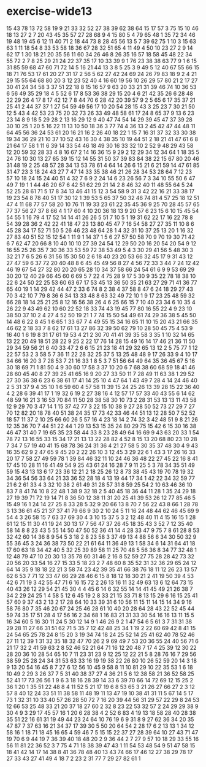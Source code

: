 # exercise-wide13
15
43
78
13
72
58
19
9
21
33
32
52
27
38
39
62
38
64
15
17
57
3
75
15
10
46
18
13
27
2
7
20
43
45
35
57
27
28
68
9
4
15
80
5
4
79
65
48
1
35
72
34
46
19
48
19
45
6
12
11
40
71
2
18
44
73
8
28
45
56
13
5
7
39
62
75
1
10
3
15
63
63
1
11
18
54
8
33
53
58
18
36
67
28
32
51
65
4
11
49
4
50
10
23
27
2
9
14
62
17
1
30
18
21
20
35
56
11
60
34
26
46
8
26
35
16
57
18
58
45
48
22
34
55
72
2
7
8
25
29
21
24
22
37
35
17
10
33
39
9
1
76
23
38
38
63
77
9
1
6
15
31
85
59
68
47
60
71
72
14
5
16
21
44
13
3
8
5
25
3
9
49
5
12
40
67
55
66
15
18
71
76
53
17
61
20
27
31
17
2
56
5
62
27
42
24
69
24
26
79
83
18
9
2
4
21
29
15
55
64
68
80
20
3
12
23
52
40
4
16
60
19
56
10
26
29
57
80
21
2
17
27
30
41
24
34
58
3
37
51
22
18
8
15
16
57
9
63
20
33
21
31
39
46
74
10
36
53
6
56
49
35
29
18
4
5
52
6
17
8
53
36
38
29
15
20
4
6
21
42
35
26
6
28
48
22
29
26
4
17
8
17
42
12
7
8
44
70
6
28
42
20
39
57
9
2
5
65
6
17
35
37
21
25
41
2
44
37
37
1
27
54
59
49
56
17
10
20
54
28
15
43
3
25
23
7
30
21
50
12
5
43
4
42
53
23
75
20
32
73
26
33
49
48
58
61
17
24
8
65
37
9
13
6
23
23
14
8
9
18
5
29
28
2
13
16
29
12
9
40
47
74
54
14
29
39
45
47
37
39
28
30
10
25
1
20
5
16
22
11
13
10
50
18
36
3
77
74
4
36
13
2
45
42
47
44
48
11
64
45
56
36
24
53
61
20
16
21
16
2
26
40
18
22
1
15
7
16
31
37
32
33
30
38
19
34
36
29
21
10
37
10
52
43
16
30
4
38
35
10
19
44
51
2
18
21
41
47
61
6
8
21
64
17
58
1
11
6
39
14
33
54
46
18
49
30
16
33
32
10
2
52
9
48
29
43
58
12
20
59
32
28
33
4
8
16
67
2
14
16
36
15
9
29
2
12
29
34
12
34
64
1
18
35
5
24
76
10
30
13
27
65
39
15
12
14
55
31
50
37
39
83
84
38
22
15
67
80
20
46
31
48
19
2
25
48
57
28
34
13
53
78
61
4
64
14
26
6
15
21
6
21
59
14
47
61
85
31
47
23
3
18
24
43
27
7
47
14
33
35
38
46
21
26
28
34
53
28
64
7
12
23
57
10
18
24
15
24
40
51
4
32
7
6
9
2
24
14
6
23
26
56
7
3
34
10
55
50
6
47
49
7
19
1
1
44
46
20
67
6
42
51
62
29
21
14
2
8
46
32
40
11
48
55
64
5
24
52
25
28
61
71
5
17
8
34
13
46
41
15
12
3
54
58
9
31
3
42
22
16
21
33
38
17
19
23
54
8
78
40
51
17
30
12
1
39
53
5
65
37
50
32
46
74
81
4
57
25
18
12
51
47
4
11
68
77
57
58
20
10
76
11
19
33
23
61
22
35
45
36
9
25
70
28
45
57
65
77
37
56
27
37
8
66
4
1
17
60
4
10
20
36
18
13
9
20
57
6
23
15
6
10
15
45
54
54
55
1
16
79
4
17
52
14
14
41
26
26
5
51
7
10
5
1
19
31
62
22
17
16
22
78
8
54
39
28
36
2
42
22
41
18
47
23
13
80
45
47
7
16
54
58
27
27
35
11
10
8
6
45
28
34
17
52
71
50
5
26
46
23
48
64
28
1
4
32
31
10
37
25
13
20
1
16
32
27
83
40
51
52
15
12
54
1
11
9
1
14
37
1
5
6
27
57
50
58
70
9
70
19
30
71
42
6
7
62
47
20
66
8
10
40
10
10
27
39
24
54
12
29
50
20
16
20
54
20
54
9
12
16
55
25
26
35
7
30
36
33
53
59
72
38
53
49
5
4
3
30
29
41
56
5
48
30
3
32
21
7
6
5
26
6
31
56
15
30
50
2
6
18
40
23
20
53
66
32
45
17
9
31
43
12
27
47
59
6
37
72
20
40
48
8
6
45
45
49
56
8
27
4
56
72
33
3
44
7
24
12
42
46
19
67
54
27
32
80
20
20
65
28
10
34
37
58
66
24
54
61
6
9
9
53
69
29
30
20
12
40
29
66
45
60
6
69
5
7
22
4
75
28
9
17
5
30
9
35
22
78
18
38
10
22
6
24
50
22
25
53
60
63
67
17
53
45
13
36
50
35
21
63
27
29
71
41
36
77
65
40
19
1
14
29
42
44
47
2
33
6
74
8
2
38
4
37
58
8
47
6
24
18
29
27
43
70
3
42
10
7
79
8
36
6
34
13
33
48
8
63
32
49
72
10
1
9
17
23
25
48
59
32
66
28
18
14
25
21
25
8
12
16
56
38
26
4
6
25
66
15
7
10
40
23
34
6
10
35
4
26
22
9
43
49
62
10
60
22
52
18
33
74
43
19
45
77
80
16
55
22
4
9
23
10
38
50
37
10
2
4
27
4
52
50
19
21
1
7
74
15
50
54
49
61
74
29
36
38
5
45
50
14
48
6
22
8
45
1
6
65
1
33
67
7
4
49
55
15
34
16
65
11
10
15
20
43
21
66
35
46
62
2
18
33
7
8
62
17
61
13
27
86
32
39
50
62
79
10
28
50
45
75
4
53
9
16
40
1
6
19
8
31
17
61
19
53
4
21
2
30
70
41
41
39
35
58
3
35
1
10
32
14
65
13
22
20
49
18
51
28
22
9
25
2
22
17
76
14
28
15
49
16
14
17
46
21
36
11
50
29
34
59
56
21
6
40
33
47
2
6
6
15
21
23
18
41
29
32
65
13
12
2
5
75
77
1
12
22
57
53
2
3
58
5
7
36
11
22
28
32
25
37
5
13
25
48
48
9
17
26
33
9
4
10
17
34
66
16
20
3
7
28
53
7
21
16
33
1
8
5
3
7
51
56
64
49
64
35
36
45
67
5
16
30
18
69
71
1
81
50
4
9
30
60
17
58
3
37
10
20
6
7
68
38
60
68
59
18
41
46
28
60
45
40
8
27
39
25
41
65
16
9
20
27
33
50
11
7
28
49
11
63
38
1
29
52
27
30
36
38
6
23
6
38
61
17
41
14
25
10
4
47
64
1
43
49
7
28
4
14
24
46
40
2
5
31
37
9
4
35
10
1
6
59
60
4
57
58
11
39
15
24
25
26
13
39
28
15
22
36
40
4
2
28
6
39
41
17
1
19
32
6
19
2
27
38
16
4
12
57
17
57
33
40
43
55
6
14
62
48
59
16
21
3
16
53
70
84
11
50
28
38
58
30
10
73
2
28
31
53
13
13
11
43
58
12
9
29
70
3
47
14
1
15
37
42
77
3
22
15
10
38
9
27
28
50
52
73
27
29
7
27
70
12
82
20
18
78
40
51
38
24
35
17
73
42
33
46
44
51
13
12
28
50
7
52
52
18
57
11
37
2
10
25
66
60
26
5
57
16
4
23
18
14
2
74
32
3
42
48
51
9
8
21
26
12
35
36
70
7
44
51
22
44
1
29
13
53
15
35
24
80
29
75
15
42
6
15
30
16
38
46
47
31
40
7
19
65
35
23
58
44
33
8
23
28
49
64
16
69
9
43
63
20
33
1
54
78
72
13
16
55
33
15
34
17
21
13
13
22
28
82
4
52
8
15
13
20
68
80
23
10
28
7
34
7
57
19
40
41
15
68
78
36
24
31
36
4
21
27
58
5
30
35
37
48
30
4
9
43
16
35
62
9
2
47
65
9
45
20
2
22
26
10
3
12
45
3
29
22
6
1
43
3
17
26
16
33
20
17
7
58
27
49
59
78
1
39
84
46
32
11
10
24
46
36
48
22
27
45
22
16
8
41
17
45
10
28
11
16
41
49
54
9
25
43
61
24
16
28
7
9
11
25
5
3
78
34
35
51
49
59
15
43
13
13
6
17
23
36
12
21
2
18
25
26
12
8
73
38
45
43
19
70
78
19
32
34
36
54
56
33
64
21
33
36
52
28
18
4
13
19
44
17
34
1
42
22
34
32
59
77
21
6
2
61
33
4
3
32
10
38
2
61
49
31
28
57
31
8
59
25
54
2
10
63
46
36
10
83
7
8
41
74
10
8
22
48
1
38
9
32
18
2
5
40
45
18
36
44
11
28
1
35
24
29
18
27
19
39
71
72
19
14
71
8
36
50
12
38
11
31
20
25
41
39
53
26
12
77
85
46
5
15
49
16
1
24
14
27
25
8
33
28
5
32
9
20
66
13
8
70
7
56
22
43
8
66
1
28
78
3
13
36
61
45
21
37
37
41
79
66
9
30
2
10
24
5
11
16
24
48
44
62
46
45
69
9
54
4
3
26
58
15
7
63
37
69
30
4
3
10
15
37
5
3
2
12
48
40
11
4
15
16
15
1
28
61
12
15
11
30
41
19
24
30
13
17
7
56
47
37
26
45
18
35
43
3
52
7
12
35
40
58
14
8
8
23
43
5
55
14
50
47
50
52
36
41
14
4
28
33
47
9
75
7
8
61
28
8
53
32
42
60
14
36
8
9
54
5
3
18
2
8
23
58
3
37
49
13
4
88
56
6
34
30
50
32
9
55
36
45
3
24
36
38
73
50
22
21
61
64
11
36
49
13
1
58
34
6
14
31
64
41
18
17
60
63
18
34
42
40
5
32
25
39
89
58
11
25
70
48
5
56
36
8
34
77
32
48
1
12
48
79
47
10
20
30
13
35
78
60
31
46
2
16
8
52
59
27
75
28
28
42
73
32
20
56
20
33
54
16
27
15
33
5
18
23
2
7
48
60
8
35
52
31
32
36
29
65
24
12
64
14
35
9
18
18
22
21
3
58
74
23
42
39
35
41
66
38
76
18
11
12
26
23
13
57
62
6
53
7
71
12
33
47
66
29
28
46
6
15
8
18
12
18
30
21
2
41
19
50
39
4
53
42
6
71
19
3
42
55
47
71
6
16
15
72
2
26
13
16
11
32
49
63
13
6
12
64
73
15
40
43
26
12
29
54
21
45
30
4
4
45
6
14
6
32
55
14
14
41
45
49
21
26
38
7
34
2
29
24
25
1
4
58
5
12
6
45
19
2
8
33
21
15
33
71
8
13
15
29
6
16
15
25
41
57
60
9
37
43
2
13
2
17
28
64
10
33
39
31
6
10
56
11
15
11
14
15
14
34
9
16
58
76
80
7
35
46
20
67
24
25
46
28
61
10
40
20
28
64
28
43
22
52
45
44
59
74
35
17
51
28
4
17
56
16
2
34
68
1
16
83
21
31
33
30
54
16
16
13
11
15
5
16
34
60
5
16
30
11
24
5
30
12
14
9
1
46
26
9
2
1
47
54
6
5
61
3
7
31
31
38
29
28
11
27
66
31
51
62
71
5
35
7
12
42
48
25
34
1
19
2
22
60
69
42
8
41
15
24
54
65
25
78
24
8
15
20
3
19
34
74
18
24
25
52
14
25
41
62
40
78
52
46
27
11
12
39
1
31
32
35
18
32
47
70
26
2
9
69
49
7
53
20
36
55
24
40
56
71
6
21
17
32
2
41
59
63
2
8
52
46
52
21
64
71
16
12
20
48
7
17
4
25
39
12
30
22
28
20
36
10
28
54
65
10
7
11
23
31
23
9
12
25
12
22
21
5
8
28
76
16
7
29
56
38
59
25
28
24
34
31
53
63
33
16
19
19
38
22
26
80
10
26
52
59
20
14
3
18
9
13
20
54
16
45
8
7
27
6
12
56
10
45
9
58
8
11
10
81
29
10
22
35
53
1
6
18
10
49
2
29
3
26
37
7
5
31
40
38
37
27
4
36
21
5
6
12
38
58
21
36
52
58
25
52
41
17
73
26
56
1
9
6
3
18
16
28
39
14
33
6
39
70
66
14
72
69
12
15
25
2
36
1
20
1
35
51
22
48
8
4
11
52
5
21
17
19
6
8
53
65
3
21
26
27
66
27
2
3
12
57
8
40
12
24
33
51
11
38
58
11
48
19
11
13
47
19
10
38
41
31
11
5
67
14
5
17
73
1
32
31
10
33
40
57
26
28
50
72
7
16
20
39
44
56
31
29
57
22
29
8
24
53
12
66
53
25
48
33
21
20
37
18
27
60
2
32
8
23
22
53
32
57
2
24
29
29
38
9
30
4
9
3
29
17
45
57
16
1
20
6
28
38
4
2
52
6
83
4
19
13
18
58
28
40
28
38
35
51
22
16
61
31
19
49
44
23
24
64
10
76
19
6
9
31
8
9
27
62
36
34
20
35
47
87
7
37
63
16
21
34
37
17
39
30
5
50
20
64
54
2
28
17
6
2
13
13
1
34
12
58
16
1
18
71
18
45
16
65
4
59
46
7
5
15
15
22
37
27
28
39
64
10
27
43
71
47
19
70
6
9
44
19
7
36
39
40
18
48
20
2
9
36
44
2
7
27
9
57
10
18
29
33
55
16
56
11
81
22
36
52
3
7
75
4
71
18
38
39
47
43
1
11
54
53
48
54
9
51
47
58
15
18
41
42
14
17
14
38
8
41
36
78
48
40
13
43
74
66
17
46
12
27
38
29
78
17
27
33
43
27
41
49
4
18
7
2
23
2
31
77
7
29
27
82
61
1
